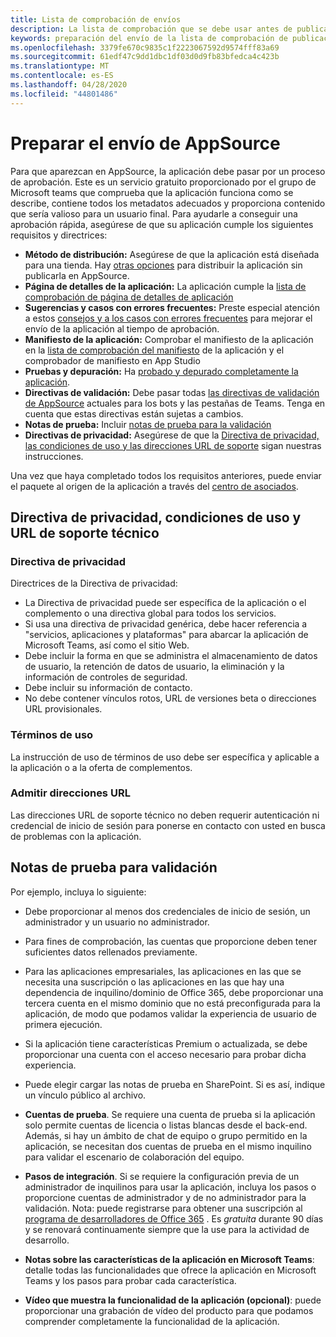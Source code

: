 ```yaml
---
title: Lista de comprobación de envíos
description: La lista de comprobación que se debe usar antes de publicar la aplicación de Microsoft Teams en AppSource
keywords: preparación del envío de la lista de comprobación de publicación de Office de Microsoft Teams
ms.openlocfilehash: 3379fe670c9835c1f2223067592d9574fff83a69
ms.sourcegitcommit: 61edf47c9dd1dbc1df03d0d9fb83bfedca4c423b
ms.translationtype: MT
ms.contentlocale: es-ES
ms.lasthandoff: 04/28/2020
ms.locfileid: "44801486"
---
```

# <a name="prepare-for-appsource-submission"></a>Preparar el envío de AppSource  

Para que aparezcan en AppSource, la aplicación debe pasar por un proceso de aprobación. Este es un servicio gratuito proporcionado por el grupo de Microsoft teams que comprueba que la aplicación funciona como se describe, contiene todos los metadatos adecuados y proporciona contenido que sería valioso para un usuario final. Para ayudarle a conseguir una aprobación rápida, asegúrese de que su aplicación cumple los siguientes requisitos y directrices:

* **Método de distribución:** Asegúrese de que la aplicación está diseñada para una tienda. Hay [otras opciones](../../overview.md) para distribuir la aplicación sin publicarla en AppSource.
* **Página de detalles de la aplicación:** La aplicación cumple la [lista de comprobación de página de detalles de aplicación](detail-page-checklist.md)
* **Sugerencias y casos con errores frecuentes:** Preste especial atención a estos [consejos y a los casos con errores frecuentes](frequently-failed-cases.md) para mejorar el envío de la aplicación al tiempo de aprobación.
* **Manifiesto de la aplicación:** Comprobar el manifiesto de la aplicación en la [lista de comprobación del manifiesto](app-manifest-checklist.md) de la aplicación y el comprobador de manifiesto en App Studio
* **Pruebas y depuración:** Ha [probado y depurado completamente la aplicación](../../../build-and-test/debug.md).
* **Directivas de validación:** Debe pasar todas [las directivas de validación de AppSource](https://docs.microsoft.com/legal/marketplace/certification-policies#1140-teams) actuales para los bots y las pestañas de Teams. Tenga en cuenta que estas directivas están sujetas a cambios.
* **Notas de prueba:** Incluir [notas de prueba para la validación](#test-notes-for-validation)
* **Directivas de privacidad:** Asegúrese de que la [Directiva de privacidad, las condiciones de uso y las direcciones URL de soporte](#privacy-policy-terms-of-use-and-support-urls) sigan nuestras instrucciones.

Una vez que haya completado todos los requisitos anteriores, puede enviar el paquete al origen de la aplicación a través del [centro de asociados](/office/dev/store/use-partner-center-to-submit-to-appsource).

## <a name="privacy-policy-terms-of-use-and-support-urls"></a>Directiva de privacidad, condiciones de uso y URL de soporte técnico

### <a name="privacy-policy"></a>Directiva de privacidad

Directrices de la Directiva de privacidad:
* La Directiva de privacidad puede ser específica de la aplicación o el complemento o una directiva global para todos los servicios. 
* Si usa una directiva de privacidad genérica, debe hacer referencia a "servicios, aplicaciones y plataformas" para abarcar la aplicación de Microsoft Teams, así como el sitio Web. 
* Debe incluir la forma en que se administra el almacenamiento de datos de usuario, la retención de datos de usuario, la eliminación y la información de controles de seguridad.
* Debe incluir su información de contacto.
* No debe contener vínculos rotos, URL de versiones beta o direcciones URL provisionales. 

### <a name="terms-of-use"></a>Términos de uso

La instrucción de uso de términos de uso debe ser específica y aplicable a la aplicación o a la oferta de complementos.

### <a name="support-urls"></a>Admitir direcciones URL

Las direcciones URL de soporte técnico no deben requerir autenticación ni credencial de inicio de sesión para ponerse en contacto con usted en busca de problemas con la aplicación.

## <a name="test-notes-for-validation"></a>Notas de prueba para validación

Por ejemplo, incluya lo siguiente:

* Debe proporcionar al menos dos credenciales de inicio de sesión, un administrador y un usuario no administrador.

* Para fines de comprobación, las cuentas que proporcione deben tener suficientes datos rellenados previamente.

* Para las aplicaciones empresariales, las aplicaciones en las que se necesita una suscripción o las aplicaciones en las que hay una dependencia de inquilino/dominio de Office 365, debe proporcionar una tercera cuenta en el mismo dominio que no está preconfigurada para la aplicación, de modo que podamos validar la experiencia de usuario de primera ejecución.

* Si la aplicación tiene características Premium o actualizada, se debe proporcionar una cuenta con el acceso necesario para probar dicha experiencia.

* Puede elegir cargar las notas de prueba en SharePoint. Si es así, indique un vínculo público al archivo.

* **Cuentas de prueba**. Se requiere una cuenta de prueba si la aplicación solo permite cuentas de licencia o listas blancas desde el back-end. Además, si hay un ámbito de chat de equipo o grupo permitido en la aplicación, se necesitan dos cuentas de prueba en el mismo inquilino para validar el escenario de colaboración del equipo.

* **Pasos de integración**. Si se requiere la configuración previa de un administrador de inquilinos para usar la aplicación, incluya los pasos o proporcione cuentas de administrador y de no administrador para la validación. Nota: puede registrarse para obtener una suscripción al [programa de desarrolladores de Office 365](https://developer.microsoft.com/microsoft-365/dev-program) . Es *gratuita* durante 90 días y se renovará continuamente siempre que la use para la actividad de desarrollo.

* **Notas sobre las características de la aplicación en Microsoft Teams**: detalle todas las funcionalidades que ofrece la aplicación en Microsoft Teams y los pasos para probar cada característica.

* **Vídeo que muestra la funcionalidad de la aplicación (opcional)**: puede proporcionar una grabación de vídeo del producto para que podamos comprender completamente la funcionalidad de la aplicación.




